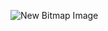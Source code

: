![New Bitmap Image](https://user-images.githubusercontent.com/59617357/140569803-16d5e892-d486-4aad-a550-d556e342a0d3.jpg)

